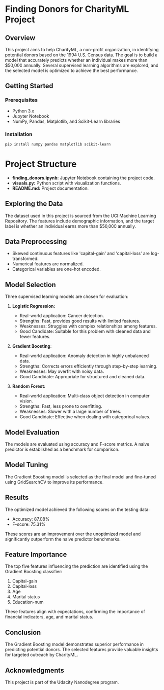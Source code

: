 # Finding Donors for CharityML Project

## Overview

This project aims to help CharityML, a non-profit organization, in identifying potential donors based on the 1994 U.S. Census data. The goal is to build a model that accurately predicts whether an individual makes more than $50,000 annually. Several supervised learning algorithms are explored, and the selected model is optimized to achieve the best performance.

## Getting Started

### Prerequisites

- Python 3.x
- Jupyter Notebook
- NumPy, Pandas, Matplotlib, and Scikit-Learn libraries

### Installation

```bash
pip install numpy pandas matplotlib scikit-learn
```

# Project Structure

- **finding_donors.ipynb:** Jupyter Notebook containing the project code.
- **visuals.py:** Python script with visualization functions.
- **README.md:** Project documentation.

## Exploring the Data

The dataset used in this project is sourced from the UCI Machine Learning Repository. The features include demographic information, and the target label is whether an individual earns more than $50,000 annually.

## Data Preprocessing

- Skewed continuous features like 'capital-gain' and 'capital-loss' are log-transformed.
- Numerical features are normalized.
- Categorical variables are one-hot encoded.

## Model Selection

Three supervised learning models are chosen for evaluation:

1. **Logistic Regression:**
   - Real-world application: Cancer detection.
   - Strengths: Fast, provides good results with limited features.
   - Weaknesses: Struggles with complex relationships among features.
   - Good Candidate: Suitable for this problem with cleaned data and fewer features.

2. **Gradient Boosting:**
   - Real-world application: Anomaly detection in highly unbalanced data.
   - Strengths: Corrects errors efficiently through step-by-step learning.
   - Weaknesses: May overfit with noisy data.
   - Good Candidate: Appropriate for structured and cleaned data.

3. **Random Forest:**
   - Real-world application: Multi-class object detection in computer vision.
   - Strengths: Fast, less prone to overfitting.
   - Weaknesses: Slower with a large number of trees.
   - Good Candidate: Effective when dealing with categorical values.

## Model Evaluation

The models are evaluated using accuracy and F-score metrics. A naive predictor is established as a benchmark for comparison.

## Model Tuning

The Gradient Boosting model is selected as the final model and fine-tuned using GridSearchCV to improve its performance.

## Results

The optimized model achieved the following scores on the testing data:

- Accuracy: 87.08%
- F-score: 75.31%

These scores are an improvement over the unoptimized model and significantly outperform the naive predictor benchmarks.

## Feature Importance

The top five features influencing the prediction are identified using the Gradient Boosting classifier:

1. Capital-gain
2. Capital-loss
3. Age
4. Marital status
5. Education-num

These features align with expectations, confirming the importance of financial indicators, age, and marital status.

## Conclusion

The Gradient Boosting model demonstrates superior performance in predicting potential donors. The selected features provide valuable insights for targeted outreach by CharityML.

## Acknowledgments
This project is part of the Udacity Nanodegree program. 